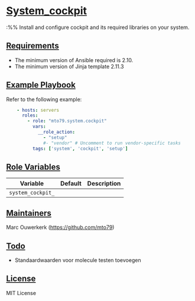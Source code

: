 # [System_cockpit](#system-cockpit)
:%%
Install and configure cockpit and its required libraries on your system.

## [Requirements](#requirements)

* The minimum version of Ansible required is 2.10.
* The minimum version of Jinja template 2.11.3

## [Example Playbook](#example-playbook)

Refer to the following example:

```yaml
    - hosts: servers
      roles:
        - role: "mto79.system.cockpit"
          vars:
            __role_action:
              - "setup"
              #- "vendor" # Uncomment to run vendor-specific tasks
          tags: ['system', 'cockpit', 'setup']
```

## [Role Variables](#role-variables)

| Variable | Default | Description |
| -------- | ------- | ----------- |
| `system_cockpit_` | | |

## [Maintainers](#maintainers)

Marc Ouwerkerk (<https://github.com/mto79>)

## [Todo](#todo)

* Standaardwaarden voor molecule testen toevoegen

## [License](#license)

MIT License
